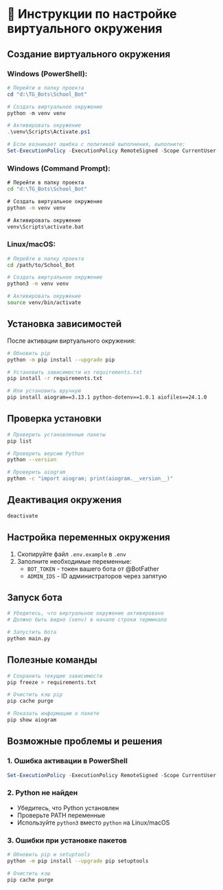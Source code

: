 # 🐍 Инструкции по настройке виртуального окружения

## Создание виртуального окружения

### Windows (PowerShell):
```powershell
# Перейти в папку проекта
cd "d:\TG_Bots\School_Bot"

# Создать виртуальное окружение
python -m venv venv

# Активировать окружение
.\venv\Scripts\Activate.ps1

# Если возникает ошибка с политикой выполнения, выполните:
Set-ExecutionPolicy -ExecutionPolicy RemoteSigned -Scope CurrentUser
```

### Windows (Command Prompt):
```cmd
# Перейти в папку проекта
cd "d:\TG_Bots\School_Bot"

# Создать виртуальное окружение
python -m venv venv

# Активировать окружение
venv\Scripts\activate.bat
```

### Linux/macOS:
```bash
# Перейти в папку проекта
cd /path/to/School_Bot

# Создать виртуальное окружение
python3 -m venv venv

# Активировать окружение
source venv/bin/activate
```

## Установка зависимостей

После активации виртуального окружения:

```bash
# Обновить pip
python -m pip install --upgrade pip

# Установить зависимости из requirements.txt
pip install -r requirements.txt

# Или установить вручную
pip install aiogram==3.13.1 python-dotenv==1.0.1 aiofiles==24.1.0
```

## Проверка установки

```bash
# Проверить установленные пакеты
pip list

# Проверить версию Python
python --version

# Проверить aiogram
python -c "import aiogram; print(aiogram.__version__)"
```

## Деактивация окружения

```bash
deactivate
```

## Настройка переменных окружения

1. Скопируйте файл `.env.example` в `.env`
2. Заполните необходимые переменные:
   - `BOT_TOKEN` - токен вашего бота от @BotFather
   - `ADMIN_IDS` - ID администраторов через запятую

## Запуск бота

```bash
# Убедитесь, что виртуальное окружение активировано
# Должно быть видно (venv) в начале строки терминала

# Запустить бота
python main.py
```

## Полезные команды

```bash
# Сохранить текущие зависимости
pip freeze > requirements.txt

# Очистить кэш pip
pip cache purge

# Показать информацию о пакете
pip show aiogram
```

## Возможные проблемы и решения

### 1. Ошибка активации в PowerShell
```powershell
Set-ExecutionPolicy -ExecutionPolicy RemoteSigned -Scope CurrentUser
```

### 2. Python не найден
- Убедитесь, что Python установлен
- Проверьте PATH переменные
- Используйте `python3` вместо `python` на Linux/macOS

### 3. Ошибки при установке пакетов
```bash
# Обновить pip и setuptools
python -m pip install --upgrade pip setuptools

# Очистить кэш
pip cache purge
```
